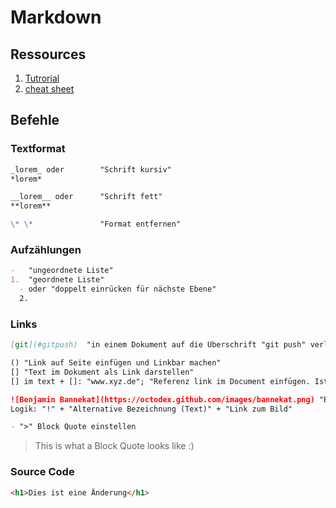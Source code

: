 # Markdown

## Ressources

1. [Tutrorial](https://www.markdowntutorial.com/)
1. [cheat sheet](https://guides.github.com/pdfs/markdown-cheatsheet-online.pdf)

## Befehle

### Textformat

```Markdown
_lorem_ oder        "Schrift kursiv"
*lorem*

__lorem__ oder      "Schrift fett"
**lorem**

\* \*               "Format entfernen"
```

### Aufzählungen

```Markdown
-   "ungeordnete Liste"
1.  "geordnete Liste"
  - oder "doppelt einrücken für nächste Ebene"
  2.
```

### Links

```Markdown
[git](#gitpush)  "in einem Dokument auf die Überschrift "git push" verlinken"
```

```Markdown
() "Link auf Seite einfügen und Linkbar machen"
[] "Text im Dokument als Link darstellen"
[] im text + []: "www.xyz.de"; "Referenz link im Document einfügen. Ist nicht sichtbar!"
```

```Markdown
![Benjamin Bannekat](https://octodex.github.com/images/bannekat.png) "Ein Bild einfügen"
Logik: "!" + "Alternative Bezeichnung (Text)" + "Link zum Bild"
```

```Markdown
- ">" Block Quote einstellen
```

> This is what a Block Quote looks like :)

### Source Code

```html
<h1>Dies ist eine Änderung</h1>
```
